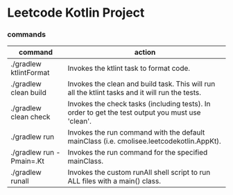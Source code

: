 # Leetcode Kotlin Project
### commands

| command 	| action 	|
|---	|---	|
| ./gradlew ktlintFormat 	| Invokes the ktlint task to format code. 	|
| ./gradlew clean build 	| Invokes the clean and build task. This will run all the ktlint tasks and it will run the tests. 	|
| ./gradlew clean check 	| Invokes the check tasks (including tests). In order to get the test output you must use 'clean'. 	|
| ./gradlew run 	| Invokes the run command with the default mainClass (i.e. cmolisee.leetcodekotlin.AppKt). 	|
| ./gradlew run -Pmain=<package-name>.<class-name>Kt 	| Invokes the run command for the specified mainClass. 	|
| ./gradlew runall 	| Invokes the custom runAll shell script to run ALL files with a main() class. 	|
